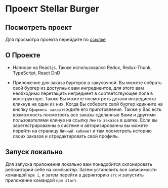 # Проект Stellar Burger

## Посмотреть проект
Для просмотра проекта перейдите по [ссылке]()

## О Проекте

* Написан на React.js. Также использовался Redux, Redux-Thunk, TypeScript, React DnD

* Приложение для заказа бургеров в закусочной. Вы можете собрать свой бургер из доступных вам ингредиентов, для этого вам необходимо перетащить ингредиент в соответствующее поле в конструкторе. Также Вы можете посмотреть детали ингредиента кликнув на один из них. Когда Вы соберете свой бургер кдикните на кнопку `Оформить заказ` и ждите его приготовления. Также у Вас есть возможность посмотреть все заказы сделанные Вами и другими пользователями клинув на ссылку `Лента заказов` в шапке. Если вы зарегестрированны в системе и авторизированны вы можете перейти на страницу `Личный кабинет` и там посмотреть историю своих заказов  и отредактировать свой профиль.

## Запуск локально

Для запуска приложения локально вам понадобится  склонировать репозиторий себе на компьютер. Затем установить все зависимости командой `npm i`, и затем перейти в дерикторию `src` и запустить приложение командой `npm start`.

